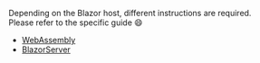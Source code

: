 Depending on the Blazor host, different instructions are required.<br/>
Please refer to the specific guide 😄 

- [WebAssembly](Configuring-Lazy-Loading-@-WebAssembly)
- [BlazorServer](Configuring-Lazy-Loading-@-Server)